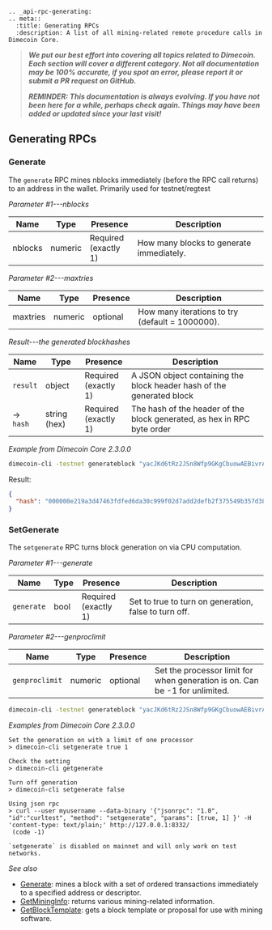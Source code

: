 ```{eval-rst}
.. _api-rpc-generating:
.. meta::
  :title: Generating RPCs
  :description: A list of all mining-related remote procedure calls in Dimecoin Core.
```

> ***We put our best effort into covering all topics related to Dimecoin. Each section will cover a different category. Not all documentation may be 100% accurate, if you spot an error, please report it or submit a PR request on GitHub.***
>
> ***REMINDER: This documentation is always evolving. If you have not been here for a while, perhaps check again. Things may have been added or updated since your last visit!***

## Generating RPCs

### Generate

The `generate` RPC mines nblocks immediately (before the RPC call returns) to an address in the wallet. Primarily used for testnet/regtest

*Parameter #1---nblocks*

Name | Type | Presence | Description
--- | --- | --- | ---
nblocks | numeric | Required<br>(exactly 1) | How many blocks to generate immediately.

*Parameter #2---maxtries*

Name | Type | Presence | Description
--- | --- | --- | ---
maxtries | numeric | optional | How many iterations to try (default = 1000000).

*Result---the generated blockhashes*

Name | Type | Presence | Description
--- | --- | --- | ---
`result` | object | Required<br>(exactly 1) | A JSON object containing the block header hash of the generated block
→<br>`hash` | string (hex) | Required<br>(exactly 1) | The hash of the header of the block generated, as hex in RPC byte order

*Example from Dimecoin Core 2.3.0.0*

```bash
dimecoin-cli -testnet generateblock "yacJKd6tRz2JSn8Wfp9GKgCbuowAEBivrA" '[]'
```

Result:

```json
{
  "hash": "000000e219a3d47463fdfed6da30c999f02d7add2defb2f375549b357d3840af"
}
```

### SetGenerate

The `setgenerate` RPC turns block generation on via CPU computation.

*Parameter #1---generate*

Name | Type | Presence | Description
--- | --- | --- | ---
`generate` | bool | Required<br>(exactly 1) | Set to true to turn on generation, false to turn off.

*Parameter #2---genproclimit*

Name | Type | Presence | Description
--- | --- | --- | ---
`genproclimit` | numeric | optional | Set the processor limit for when generation is on. Can be -1 for unlimited.

```bash
dimecoin-cli -testnet generateblock "yacJKd6tRz2JSn8Wfp9GKgCbuowAEBivrA" '[]'
```

*Examples from Dimecoin Core 2.3.0.0*

```text
Set the generation on with a limit of one processor
> dimecoin-cli setgenerate true 1

Check the setting
> dimecoin-cli getgenerate 

Turn off generation
> dimecoin-cli setgenerate false

Using json rpc
> curl --user myusername --data-binary '{"jsonrpc": "1.0", "id":"curltest", "method": "setgenerate", "params": [true, 1] }' -H 'content-type: text/plain;' http://127.0.0.1:8332/
 (code -1)
```

```{note}
`setgenerate` is disabled on mainnet and will only work on test networks.
```

*See also*

* [Generate](#generate): mines a block with a set of ordered transactions immediately to a specified address or descriptor.
* [GetMiningInfo](../api/rpc-mining.md#getmininginfo): returns various mining-related information.
* [GetBlockTemplate](../api/rpc-mining.md#getblocktemplate): gets a block template or proposal for use with mining software.
